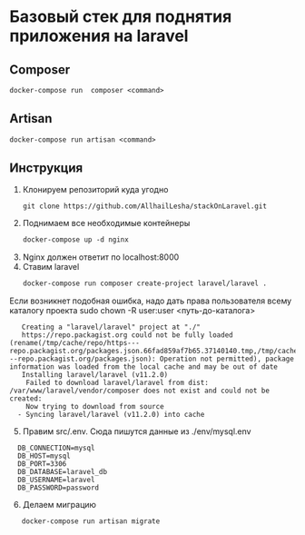 # Базовый стек для поднятия приложения на laravel

## Composer 
```dockerfile
docker-compose run  composer <command>
```

## Artisan 
```dockerfile
docker-compose run artisan <command>
```

## Инструкция

1. Клонируем репозиторий куда угодно
    ```
   git clone https://github.com/AllhailLesha/stackOnLaravel.git
   ```
2. Поднимаем все необходимые контейнеры
   ```dockerfile
   docker-compose up -d nginx
   ```
3. Nginx должен ответит по localhost:8000
4. Ставим laravel
   ```dockerfile
   docker-compose run composer create-project laravel/laravel .
   ```

Если возникнет подобная ошибка, надо дать права пользователя всему каталогу проекта sudo chown -R user:user <путь-до-каталога>
```
   Creating a "laravel/laravel" project at "./"
   https://repo.packagist.org could not be fully loaded (rename(/tmp/cache/repo/https---repo.packagist.org/packages.json.66fad859af7b65.37140140.tmp,/tmp/cache/repo/https---repo.packagist.org/packages.json): Operation not permitted), package information was loaded from the local cache and may be out of date
   Installing laravel/laravel (v11.2.0)
    Failed to download laravel/laravel from dist: /var/www/laravel/vendor/composer does not exist and could not be created: 
    Now trying to download from source
  - Syncing laravel/laravel (v11.2.0) into cache

```
5. Правим src/.env. Сюда пишутся данные из ./env/mysql.env
 ```
   DB_CONNECTION=mysql
   DB_HOST=mysql
   DB_PORT=3306
   DB_DATABASE=laravel_db
   DB_USERNAME=laravel
   DB_PASSWORD=password
```

6. Делаем миграцию 
```dockerfile
   docker-compose run artisan migrate
```


